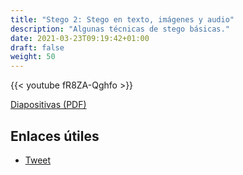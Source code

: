 ```yaml
---
title: "Stego 2: Stego en texto, imágenes y audio"
description: "Algunas técnicas de stego básicas."
date: 2021-03-23T09:19:42+01:00
draft: false
weight: 50
---
```


{{< youtube fR8ZA-Qghfo >}}

[Diapositivas (PDF)](stego-2.pdf)

## Enlaces útiles

* [Tweet](https://twitter.com/David3141593/status/1371974874856587268)
